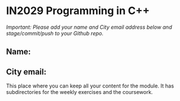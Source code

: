 # IN2029 Programming in C++

_Important: Please add your name and City email address below and stage/commit/push to your Github repo._

## Name:

## City email:

This place where you can keep all your content for the module.
It has subdirectories for the weekly exercises and the coursework.

